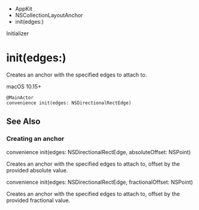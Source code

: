 

- AppKit
- NSCollectionLayoutAnchor
-  init(edges:) 

Initializer

# init(edges:)

Creates an anchor with the specified edges to attach to.

macOS 10.15+

``` source
@MainActor
convenience init(edges: NSDirectionalRectEdge)
```

## See Also

### Creating an anchor

convenience init(edges: NSDirectionalRectEdge, absoluteOffset: NSPoint)

Creates an anchor with the specified edges to attach to, offset by the provided absolute value.

convenience init(edges: NSDirectionalRectEdge, fractionalOffset: NSPoint)

Creates an anchor with the specified edges to attach to, offset by the provided fractional value.

